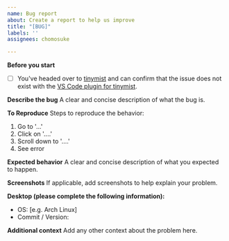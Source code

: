 ```yaml
---
name: Bug report
about: Create a report to help us improve
title: "[BUG]"
labels: ''
assignees: chomosuke

---
```


**Before you start**
- [ ] You've headed over to
  [tinymist](https://github.com/Myriad-Dreamin/tinymist) and can confirm that
  the issue does not exist with the [VS Code plugin for
  tinymist](https://marketplace.visualstudio.com/items?itemName=myriad-dreamin.tinymist).

**Describe the bug**
A clear and concise description of what the bug is.

**To Reproduce**
Steps to reproduce the behavior:
1. Go to '...'
2. Click on '....'
3. Scroll down to '....'
4. See error

**Expected behavior**
A clear and concise description of what you expected to happen.

**Screenshots**
If applicable, add screenshots to help explain your problem.

**Desktop (please complete the following information):**
 - OS: [e.g. Arch Linux]
 - Commit / Version:

**Additional context**
Add any other context about the problem here.
